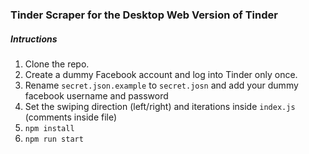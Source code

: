 ### Tinder Scraper for the Desktop Web Version of Tinder

##### Intructions

1. Clone the repo.
2. Create a dummy Facebook account and log into Tinder only once.
3. Rename `secret.json.example` to `secret.josn` and add your dummy facebook username and password
4. Set the swiping direction (left/right) and iterations inside `index.js` (comments inside file)
5. `npm install`
6. `npm run start`
